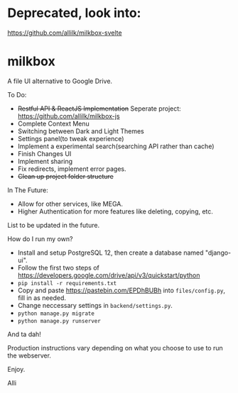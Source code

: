 # Deprecated, look into: 
https://github.com/allilk/milkbox-svelte

# milkbox
A file UI alternative to Google Drive.


To Do:
- ~~Restful API & ReactJS Implementation~~ Seperate project: https://github.com/allilk/milkbox-js
- Complete Context Menu
- Switching between Dark and Light Themes
- Settings panel(to tweak experience)
- Implement a experimental search(searching API rather than cache)
- Finish Changes UI
- Implement sharing
- Fix redirects, implement error pages.
- ~~Clean up project folder structure~~

In The Future:
- Allow for other services, like MEGA.
- Higher Authentication for more features like deleting, copying, etc.

List to be updated in the future.


How do I run my own?
- Install and setup PostgreSQL 12, then create a database named "django-ui".
- Follow the first two steps of https://developers.google.com/drive/api/v3/quickstart/python
- `pip install -r requirements.txt `
- Copy and paste https://pastebin.com/EPDhBUBh into `files/config.py`, fill in as needed. 
- Change neccessary settings in `backend/settings.py`.
- `python manage.py migrate`
- `python manage.py runserver`

And ta dah!

Production instructions vary depending on what you choose to use to run the webserver.

Enjoy.

Alli
